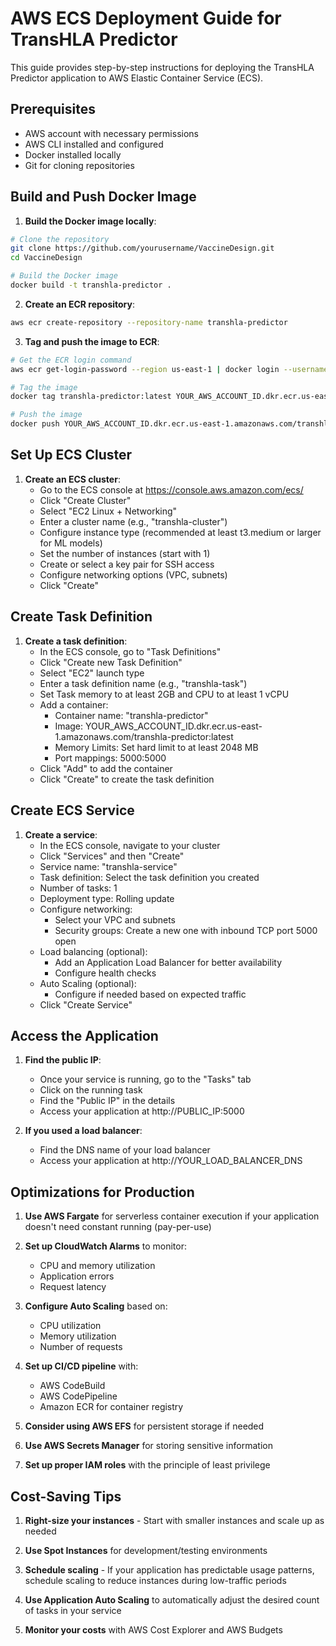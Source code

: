 # AWS ECS Deployment Guide for TransHLA Predictor

This guide provides step-by-step instructions for deploying the TransHLA Predictor application to AWS Elastic Container Service (ECS).

## Prerequisites

- AWS account with necessary permissions
- AWS CLI installed and configured
- Docker installed locally
- Git for cloning repositories

## Build and Push Docker Image

1. **Build the Docker image locally**:

```bash
# Clone the repository
git clone https://github.com/yourusername/VaccineDesign.git
cd VaccineDesign

# Build the Docker image
docker build -t transhla-predictor .
```

2. **Create an ECR repository**:

```bash
aws ecr create-repository --repository-name transhla-predictor
```

3. **Tag and push the image to ECR**:

```bash
# Get the ECR login command
aws ecr get-login-password --region us-east-1 | docker login --username AWS --password-stdin YOUR_AWS_ACCOUNT_ID.dkr.ecr.us-east-1.amazonaws.com

# Tag the image
docker tag transhla-predictor:latest YOUR_AWS_ACCOUNT_ID.dkr.ecr.us-east-1.amazonaws.com/transhla-predictor:latest

# Push the image
docker push YOUR_AWS_ACCOUNT_ID.dkr.ecr.us-east-1.amazonaws.com/transhla-predictor:latest
```

## Set Up ECS Cluster

1. **Create an ECS cluster**:
   - Go to the ECS console at https://console.aws.amazon.com/ecs/
   - Click "Create Cluster"
   - Select "EC2 Linux + Networking"
   - Enter a cluster name (e.g., "transhla-cluster")
   - Configure instance type (recommended at least t3.medium or larger for ML models)
   - Set the number of instances (start with 1)
   - Create or select a key pair for SSH access
   - Configure networking options (VPC, subnets)
   - Click "Create"

## Create Task Definition

1. **Create a task definition**:
   - In the ECS console, go to "Task Definitions"
   - Click "Create new Task Definition"
   - Select "EC2" launch type
   - Enter a task definition name (e.g., "transhla-task")
   - Set Task memory to at least 2GB and CPU to at least 1 vCPU
   - Add a container:
     - Container name: "transhla-predictor"
     - Image: YOUR_AWS_ACCOUNT_ID.dkr.ecr.us-east-1.amazonaws.com/transhla-predictor:latest
     - Memory Limits: Set hard limit to at least 2048 MB
     - Port mappings: 5000:5000
   - Click "Add" to add the container
   - Click "Create" to create the task definition

## Create ECS Service

1. **Create a service**:
   - In the ECS console, navigate to your cluster
   - Click "Services" and then "Create"
   - Service name: "transhla-service"
   - Task definition: Select the task definition you created
   - Number of tasks: 1
   - Deployment type: Rolling update
   - Configure networking:
     - Select your VPC and subnets
     - Security groups: Create a new one with inbound TCP port 5000 open
   - Load balancing (optional):
     - Add an Application Load Balancer for better availability
     - Configure health checks
   - Auto Scaling (optional):
     - Configure if needed based on expected traffic
   - Click "Create Service"

## Access the Application

1. **Find the public IP**:
   - Once your service is running, go to the "Tasks" tab
   - Click on the running task
   - Find the "Public IP" in the details
   - Access your application at http://PUBLIC_IP:5000

2. **If you used a load balancer**:
   - Find the DNS name of your load balancer
   - Access your application at http://YOUR_LOAD_BALANCER_DNS

## Optimizations for Production

1. **Use AWS Fargate** for serverless container execution if your application doesn't need constant running (pay-per-use)

2. **Set up CloudWatch Alarms** to monitor:
   - CPU and memory utilization
   - Application errors
   - Request latency

3. **Configure Auto Scaling** based on:
   - CPU utilization
   - Memory utilization
   - Number of requests

4. **Set up CI/CD pipeline** with:
   - AWS CodeBuild
   - AWS CodePipeline
   - Amazon ECR for container registry

5. **Consider using AWS EFS** for persistent storage if needed

6. **Use AWS Secrets Manager** for storing sensitive information

7. **Set up proper IAM roles** with the principle of least privilege

## Cost-Saving Tips

1. **Right-size your instances** - Start with smaller instances and scale up as needed

2. **Use Spot Instances** for development/testing environments

3. **Schedule scaling** - If your application has predictable usage patterns, schedule scaling to reduce instances during low-traffic periods

4. **Use Application Auto Scaling** to automatically adjust the desired count of tasks in your service

5. **Monitor your costs** with AWS Cost Explorer and AWS Budgets 